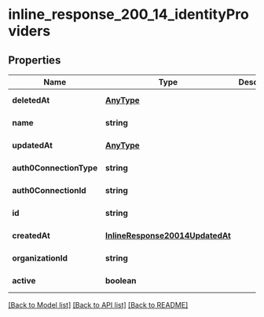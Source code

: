 # inline_response_200_14_identityProviders

## Properties
Name | Type | Description | Notes
------------ | ------------- | ------------- | -------------
**deletedAt** | [**AnyType**](.md) |  | [default to null]
**name** | **string** |  | [default to null]
**updatedAt** | [**AnyType**](.md) |  | [default to null]
**auth0ConnectionType** | **string** |  | [default to null]
**auth0ConnectionId** | **string** |  | [default to null]
**id** | **string** |  | [default to null]
**createdAt** | [**InlineResponse20014UpdatedAt**](InlineResponse20014UpdatedAt.md) |  | [default to null]
**organizationId** | **string** |  | [default to null]
**active** | **boolean** |  | [default to null]

[[Back to Model list]](../README.md#documentation-for-models) [[Back to API list]](../README.md#documentation-for-api-endpoints) [[Back to README]](../README.md)


